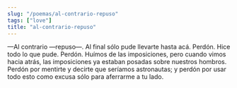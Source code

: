 ```yaml
---
slug: "/poemas/al-contrario-repuso"
tags: ["love"]
title: "al-contrario-repuso"
---
```

—Al contrario —repuso—. Al final sólo pude llevarte hasta acá. Perdón. Hice todo lo que pude. Perdón. Huímos de las imposiciones, pero cuando vimos hacia atrás, las imposiciones ya estaban posadas sobre nuestros hombros. Perdón por mentirte y decirte que seríamos astronautas; y perdón por usar todo esto como excusa sólo para aferrarme a tu lado.